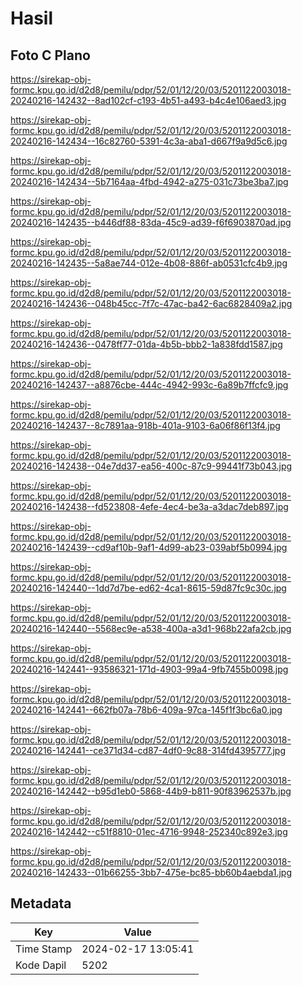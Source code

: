 # Hasil

## Foto C Plano

https://sirekap-obj-formc.kpu.go.id/d2d8/pemilu/pdpr/52/01/12/20/03/5201122003018-20240216-142432--8ad102cf-c193-4b51-a493-b4c4e106aed3.jpg

https://sirekap-obj-formc.kpu.go.id/d2d8/pemilu/pdpr/52/01/12/20/03/5201122003018-20240216-142434--16c82760-5391-4c3a-aba1-d667f9a9d5c6.jpg

https://sirekap-obj-formc.kpu.go.id/d2d8/pemilu/pdpr/52/01/12/20/03/5201122003018-20240216-142434--5b7164aa-4fbd-4942-a275-031c73be3ba7.jpg

https://sirekap-obj-formc.kpu.go.id/d2d8/pemilu/pdpr/52/01/12/20/03/5201122003018-20240216-142435--b446df88-83da-45c9-ad39-f6f6903870ad.jpg

https://sirekap-obj-formc.kpu.go.id/d2d8/pemilu/pdpr/52/01/12/20/03/5201122003018-20240216-142435--5a8ae744-012e-4b08-886f-ab0531cfc4b9.jpg

https://sirekap-obj-formc.kpu.go.id/d2d8/pemilu/pdpr/52/01/12/20/03/5201122003018-20240216-142436--048b45cc-7f7c-47ac-ba42-6ac6828409a2.jpg

https://sirekap-obj-formc.kpu.go.id/d2d8/pemilu/pdpr/52/01/12/20/03/5201122003018-20240216-142436--0478ff77-01da-4b5b-bbb2-1a838fdd1587.jpg

https://sirekap-obj-formc.kpu.go.id/d2d8/pemilu/pdpr/52/01/12/20/03/5201122003018-20240216-142437--a8876cbe-444c-4942-993c-6a89b7ffcfc9.jpg

https://sirekap-obj-formc.kpu.go.id/d2d8/pemilu/pdpr/52/01/12/20/03/5201122003018-20240216-142437--8c7891aa-918b-401a-9103-6a06f86f13f4.jpg

https://sirekap-obj-formc.kpu.go.id/d2d8/pemilu/pdpr/52/01/12/20/03/5201122003018-20240216-142438--04e7dd37-ea56-400c-87c9-99441f73b043.jpg

https://sirekap-obj-formc.kpu.go.id/d2d8/pemilu/pdpr/52/01/12/20/03/5201122003018-20240216-142438--fd523808-4efe-4ec4-be3a-a3dac7deb897.jpg

https://sirekap-obj-formc.kpu.go.id/d2d8/pemilu/pdpr/52/01/12/20/03/5201122003018-20240216-142439--cd9af10b-9af1-4d99-ab23-039abf5b0994.jpg

https://sirekap-obj-formc.kpu.go.id/d2d8/pemilu/pdpr/52/01/12/20/03/5201122003018-20240216-142440--1dd7d7be-ed62-4ca1-8615-59d87fc9c30c.jpg

https://sirekap-obj-formc.kpu.go.id/d2d8/pemilu/pdpr/52/01/12/20/03/5201122003018-20240216-142440--5568ec9e-a538-400a-a3d1-968b22afa2cb.jpg

https://sirekap-obj-formc.kpu.go.id/d2d8/pemilu/pdpr/52/01/12/20/03/5201122003018-20240216-142441--93586321-171d-4903-99a4-9fb7455b0098.jpg

https://sirekap-obj-formc.kpu.go.id/d2d8/pemilu/pdpr/52/01/12/20/03/5201122003018-20240216-142441--662fb07a-78b6-409a-97ca-145f1f3bc6a0.jpg

https://sirekap-obj-formc.kpu.go.id/d2d8/pemilu/pdpr/52/01/12/20/03/5201122003018-20240216-142441--ce371d34-cd87-4df0-9c88-314fd4395777.jpg

https://sirekap-obj-formc.kpu.go.id/d2d8/pemilu/pdpr/52/01/12/20/03/5201122003018-20240216-142442--b95d1eb0-5868-44b9-b811-90f83962537b.jpg

https://sirekap-obj-formc.kpu.go.id/d2d8/pemilu/pdpr/52/01/12/20/03/5201122003018-20240216-142442--c51f8810-01ec-4716-9948-252340c892e3.jpg

https://sirekap-obj-formc.kpu.go.id/d2d8/pemilu/pdpr/52/01/12/20/03/5201122003018-20240216-142433--01b66255-3bb7-475e-bc85-bb60b4aebda1.jpg


## Metadata

| Key        | Value               |
| ---------- | ------------------- |
| Time Stamp | 2024-02-17 13:05:41 |
| Kode Dapil | 5202                |



